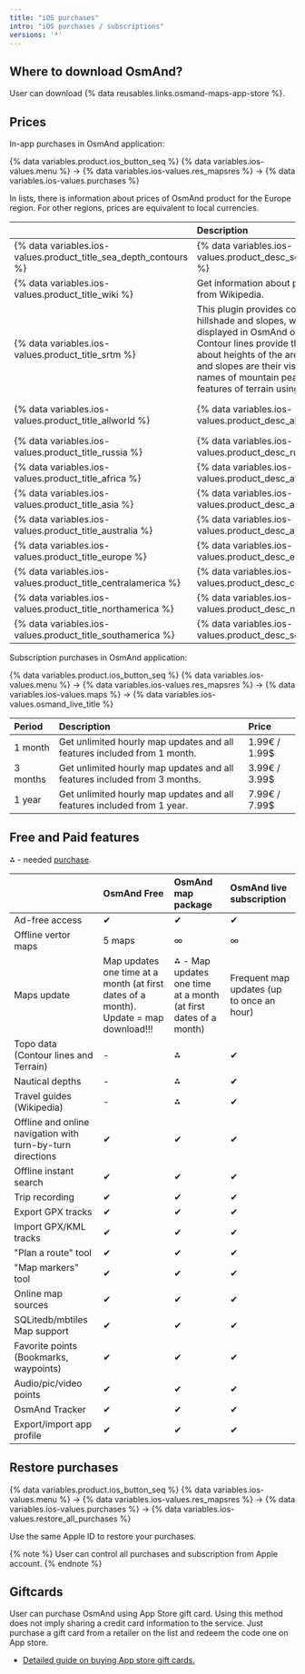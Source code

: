 ```yaml
---
title: "iOS purchases"
intro: "iOS purchases / subscriptions"
versions: '*'
---
```


## Where to download OsmAnd?

User can download {% data reusables.links.osmand-maps-app-store %}.

## Prices

In-app purchases in OsmAnd application:

{% data variables.product.ios_button_seq %} {% data variables.ios-values.menu %} → {% data variables.ios-values.res_mapsres %} → {% data variables.ios-values.purchases %}

In lists, there is information about prices of OsmAnd product for the Europe region. For other regions, prices are equivalent to local currencies.

|    | Description   | Price |
| :------------- | :------------- | :------------- |
| {% data variables.ios-values.product_title_sea_depth_contours %} | {% data variables.ios-values.product_desc_sea_depth_contours %} | 2.29€  |
| {% data variables.ios-values.product_title_wiki %} | Get information about points of interest from Wikipedia. | 0€  |
| {% data variables.ios-values.product_title_srtm %} | This plugin provides contour lines, hillshade and slopes, which can be displayed in OsmAnd offline maps. Contour lines provide the information about heights of the area while hillshade and slopes are their visualization. See the names of mountain peaks and specific features of terrain using this plugin. | 5.49€  |
| {% data variables.ios-values.product_title_allworld %} | {% data variables.ios-values.product_desc_allworld %} | 12.99€ / 12.99$  |
| {% data variables.ios-values.product_title_russia %} | {% data variables.ios-values.product_desc_russia %} | 5.49€  / 5.49$ |
| {% data variables.ios-values.product_title_africa %} | {% data variables.ios-values.product_desc_africa %} | 5.49€ / 5.49$ |
| {% data variables.ios-values.product_title_asia %} | {% data variables.ios-values.product_desc_asia %} | 5.49€ / 5.49$ |
| {% data variables.ios-values.product_title_australia %} | {% data variables.ios-values.product_desc_australia %} | 5.49€ / 5.49$  |
| {% data variables.ios-values.product_title_europe %} | {% data variables.ios-values.product_desc_europe %} | 6.99€ / 6.99$ |
| {% data variables.ios-values.product_title_centralamerica %} | {% data variables.ios-values.product_desc_centralamerica %} | 5.49€ / 5.49$  |
| {% data variables.ios-values.product_title_northamerica %} | {% data variables.ios-values.product_desc_northamerica %} | 6.99€  / 6.99$ |
| {% data variables.ios-values.product_title_southamerica %} | {% data variables.ios-values.product_desc_southamerica %} | 5.49€ / 5.49$ |

Subscription purchases in OsmAnd application:

{% data variables.product.ios_button_seq %} {% data variables.ios-values.menu %} → {% data variables.ios-values.res_mapsres %} → {% data variables.ios-values.maps %} → {% data variables.ios-values.osmand_live_title %}

|  Period  | Description   | Price |
| :------------- | :------------- | :------------- |
| 1 month |Get unlimited hourly map updates and all features included from 1 month. | 1.99€  / 1.99$ |
| 3 months|Get unlimited hourly map updates and all features included from 3 months. | 3.99€ / 3.99$  |
| 1 year |Get unlimited hourly map updates and all features included from 1 year. | 7.99€ / 7.99$ |

## Free and Paid features

⁂ - needed [purchase](/osmand/purchases#prices-1).

|    | OsmAnd Free   | OsmAnd map package | OsmAnd live subscription |
| :------------- | :------------- | :------------- | :------------- |
| Ad-free access | ✔ | ✔ | ✔ |
| Offline vertor maps |  5 maps | ∞ | ∞ |
| Maps update |  Map updates one time at a month (at first dates of a month). Update = map download!!! |  ⁂ - Map updates one time at a month (at first dates of a month) | Frequent map updates (up to once an hour) |
| Topo data (Contour lines and Terrain) | - | ⁂ | ✔ |
| Nautical depths | - | ⁂ | ✔ |
| Travel guides (Wikipedia) | - | ⁂ | ✔ |
| Offline and online navigation with turn-by-turn directions | ✔ | ✔ | ✔ |
| Offline instant search | ✔ | ✔ | ✔ |
| Trip recording | ✔ | ✔ | ✔ |
| Export GPX tracks | ✔ | ✔ | ✔ |
| Import GPX/KML tracks | ✔ | ✔ | ✔ |
| "Plan a route" tool | ✔ | ✔ | ✔ |
| "Map markers" tool | ✔ | ✔ | ✔ |
| Online map sources | ✔ | ✔ | ✔ |
| SQLitedb/mbtiles Map support | ✔ | ✔ | ✔ |
| Favorite points (Bookmarks, waypoints) | ✔ | ✔ | ✔ |
| Audio/pic/video points | ✔ | ✔ | ✔ |
| OsmAnd Tracker | ✔ | ✔ | ✔ |
| Export/import app profile | ✔ | ✔ | ✔ |

## Restore purchases

{% data variables.product.ios_button_seq %} {% data variables.ios-values.menu %} → {% data variables.ios-values.res_mapsres %} → {% data variables.ios-values.purchases %} → {% data variables.ios-values.restore_all_purchases %}

Use the same Apple ID to restore your purchases.

{% note %}
User can control all purchases and subscription from Apple account.
{% endnote %}


## Giftcards

User can purchase OsmAnd using App Store gift card. Using this method does not imply sharing a credit card information to the service. Just purchase a gift card from a retailer on the list and redeem the code one on App store.
- [Detailed guide on buying App store gift cards.](https://www.apple.com/shop/gift-cards)